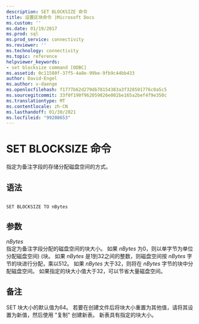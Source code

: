 ```yaml
---
description: SET BLOCKSIZE 命令
title: 设置区块命令 |Microsoft Docs
ms.custom: ''
ms.date: 01/19/2017
ms.prod: sql
ms.prod_service: connectivity
ms.reviewer: ''
ms.technology: connectivity
ms.topic: reference
helpviewer_keywords:
- set blocksize command [ODBC]
ms.assetid: 0c11580f-37f5-4a8e-99be-9fb9c44bb433
author: David-Engel
ms.author: v-daenge
ms.openlocfilehash: f1777b62d279db78154383a3f328591776c0a5c5
ms.sourcegitcommit: 33f0f190f962059826e002be165a2bef4f9e350c
ms.translationtype: MT
ms.contentlocale: zh-CN
ms.lasthandoff: 01/30/2021
ms.locfileid: "99208653"
---
```

# <a name="set-blocksize-command"></a>SET BLOCKSIZE 命令
指定为备注字段的存储分配磁盘空间的方式。  
  
## <a name="syntax"></a>语法  
  
```  
  
SET BLOCKSIZE TO nBytes  
```  
  
## <a name="arguments"></a>参数  
 *nBytes*  
 指定为备注字段分配的磁盘空间的块大小。 如果 *nBytes* 为0，则以单字节为单位分配磁盘空间)  (块。 如果 *nBytes* 是1到32之间的整数，则磁盘空间按 *nBytes* 字节的块进行分配，乘以512。 如果 *nBytes* 大于32，则将在 *nBytes* 字节的块中分配磁盘空间。 如果指定的块大小值大于32，可以节省大量磁盘空间。  
  
## <a name="remarks"></a>备注  
 SET 块大小的默认值为64。 若要在创建文件后将块大小重置为其他值，请将其设置为新值，然后使用 "复制" 创建新表。 新表具有指定的块大小。
